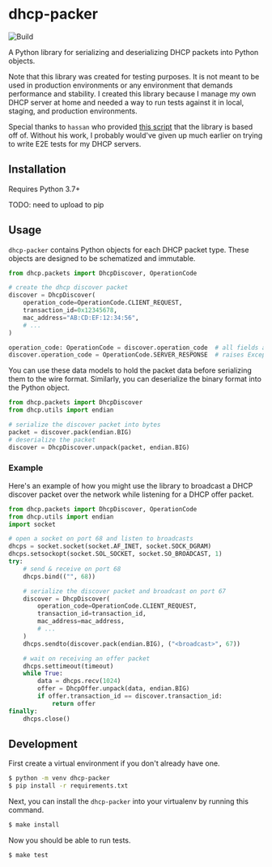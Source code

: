 # dhcp-packer
![Build](https://github.com/kaybinwang/dhcp-packer/actions/workflows/build.yaml/badge.svg)

A Python library for serializing and deserializing DHCP packets into Python
objects.

Note that this library was created for testing purposes. It is not meant to be
used in production environments or any environment that demands performance and
stability. I created this library because I manage my own DHCP server at home
and needed a way to run tests against it in local, staging, and production
environments.

Special thanks to `hassan` who provided [this
script](https://code.activestate.com/recipes/577649-dhcp-query/) that the
library is based off of. Without his work, I probably would've given up much
earlier on trying to write E2E tests for my DHCP servers.

## Installation
Requires Python 3.7+

TODO: need to upload to pip

## Usage
`dhcp-packer` contains Python objects for each DHCP packet type. These objects
are designed to be schematized and immutable.

```python
from dhcp.packets import DhcpDiscover, OperationCode

# create the dhcp discover packet
discover = DhcpDiscover(
    operation_code=OperationCode.CLIENT_REQUEST,
    transaction_id=0x12345678,
    mac_address="AB:CD:EF:12:34:56",
    # ...
)

operation_code: OperationCode = discover.operation_code  # all fields are typed
discover.operation_code = OperationCode.SERVER_RESPONSE  # raises Exception!
```

You can use these data models to hold the packet data before serializing them to
the wire format. Similarly, you can deserialize the binary format into the
Python object.

```python
from dhcp.packets import DhcpDiscover
from dhcp.utils import endian

# serialize the discover packet into bytes
packet = discover.pack(endian.BIG)
# deserialize the packet
discover = DhcpDiscover.unpack(packet, endian.BIG)
```

### Example
Here's an example of how you might use the library to broadcast a DHCP discover
packet over the network while listening for a DHCP offer packet.

```python
from dhcp.packets import DhcpDiscover, OperationCode
from dhcp.utils import endian
import socket

# open a socket on port 68 and listen to broadcasts
dhcps = socket.socket(socket.AF_INET, socket.SOCK_DGRAM)
dhcps.setsockopt(socket.SOL_SOCKET, socket.SO_BROADCAST, 1)
try:
    # send & receive on port 68
    dhcps.bind(("", 68))

    # serialize the discover packet and broadcast on port 67
    discover = DhcpDiscover(
        operation_code=OperationCode.CLIENT_REQUEST,
        transaction_id=transaction_id,
        mac_address=mac_address,
        # ...
    )
    dhcps.sendto(discover.pack(endian.BIG), ("<broadcast>", 67))

    # wait on receiving an offer packet
    dhcps.settimeout(timeout)
    while True:
        data = dhcps.recv(1024)
        offer = DhcpOffer.unpack(data, endian.BIG)
        if offer.transaction_id == discover.transaction_id:
            return offer
finally:
    dhcps.close()
```

## Development
First create a virtual environment if you don't already have one.
```bash
$ python -m venv dhcp-packer
$ pip install -r requirements.txt
```

Next, you can install the `dhcp-packer` into your virtualenv by running this
command.
```bash
$ make install
```

Now you should be able to run tests.
```bash
$ make test
```
